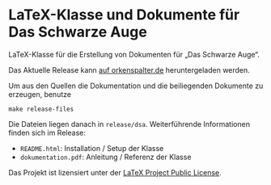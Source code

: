 # LaTeX-Klasse und Dokumente für Das Schwarze Auge

LaTeX-Klasse für die Erstellung von Dokumenten für „Das Schwarze Auge“.

Das Aktuelle Release kann [auf orkenspalter.de][1] heruntergeladen werden.

Um aus den Quellen die Dokumentation und die beiliegenden Dokumente zu
erzeugen, benutze

    make release-files

Die Dateien liegen danach in `release/dsa`. Weiterführende Informationen
finden sich im Release:

 * `README.html`: Installation / Setup der Klasse
 * `dokumentation.pdf`: Anleitung / Referenz der Klasse

Das Projekt ist lizensiert unter der [LaTeX Project Public License][2].

 [1]: http://www.orkenspalter.de/filebase/index.php/File/661-LaTeX-Klasse-für-DSA-Dokumente/
 [2]: http://latex-project.org/lppl/